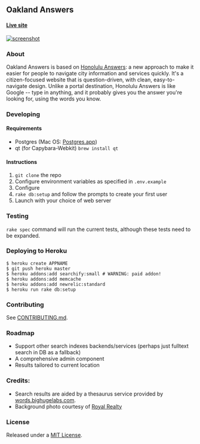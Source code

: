 ## Oakland Answers
#### [Live site](http://answers.oaklandnet.com/)

[![screenshot](http://i.imgur.com/uOwnDV9.png)](http://answers.oaklandnet.com/)

### About

Oakland Answers is based on [Honolulu Answers](http://answers.honolulu.gov): a new approach to make it easier for people to navigate city information and services quickly. It's a citizen-focused website that is question-driven, with clean, easy-to-navigate design. Unlike a portal destination, Honolulu Answers is like Google -- type in anything, and it probably gives you the answer you're looking for, using the words you know.

### Developing

#### Requirements
* Postgres (Mac OS: [Postgres.app](http://postgresapp.com/))
* qt (for Capybara-Webkit) `brew install qt`

#### Instructions
1. `git clone` the repo
2. Configure environment variables as specified in `.env.example`
3. Configure
4. `rake db:setup` and follow the prompts to create your first user
5. Launch with your choice of web server

### Testing
`rake spec` command will run the current tests, although these tests need to be expanded.

### Deploying to Heroku
```
$ heroku create APPNAME
$ git push heroku master
$ heroku addons:add searchify:small # WARNING: paid addon!
$ heroku addons:add memcache
$ heroku addons:add newrelic:standard
$ heroku run rake db:setup
```

### Contributing
See [CONTRIBUTING.md](https://www.github.com/cityofoakland/oakland_answers/blob/master/CONTRIBUTING.md).

### Roadmap
* Support other search indexes backends/services (perhaps just fulltext search in DB as a fallback)
* A comprehensive admin component
* Results tailored to current location

### Credits:

* Search results are aided by a thesaurus service provided by [words.bighugelabs.com](http://words.bighugelabs.com/).
* Background photo courtesy of [Royal Realty](http://royalrealtyllc.com/)

### License
Released under a [MIT License](https://www.github.com/cityofoakland/oakland_answers/blob/master/LICENSE.md).
